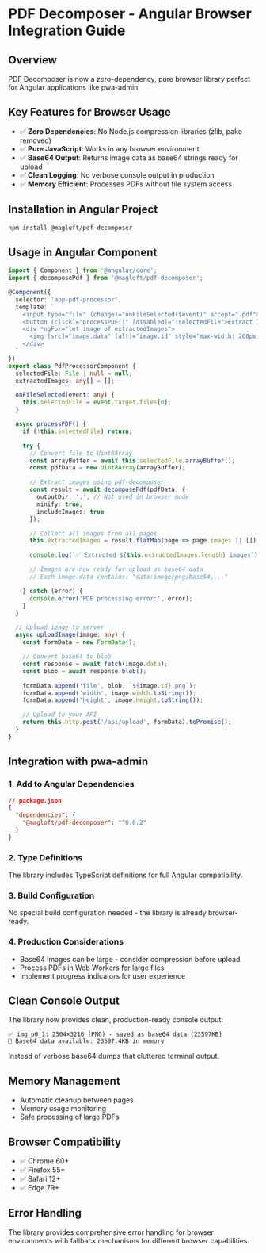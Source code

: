 # PDF Decomposer - Angular Browser Integration Guide

## Overview
PDF Decomposer is now a zero-dependency, pure browser library perfect for Angular applications like pwa-admin.

## Key Features for Browser Usage
- ✅ **Zero Dependencies**: No Node.js compression libraries (zlib, pako removed)
- ✅ **Pure JavaScript**: Works in any browser environment
- ✅ **Base64 Output**: Returns image data as base64 strings ready for upload
- ✅ **Clean Logging**: No verbose console output in production
- ✅ **Memory Efficient**: Processes PDFs without file system access

## Installation in Angular Project

```bash
npm install @magloft/pdf-decomposer
```

## Usage in Angular Component

```typescript
import { Component } from '@angular/core';
import { decomposePdf } from '@magloft/pdf-decomposer';

@Component({
  selector: 'app-pdf-processor',
  template: `
    <input type="file" (change)="onFileSelected($event)" accept=".pdf">
    <button (click)="processPDF()" [disabled]="!selectedFile">Extract Images</button>
    <div *ngFor="let image of extractedImages">
      <img [src]="image.data" [alt]="image.id" style="max-width: 200px;">
    </div>
  `
})
export class PdfProcessorComponent {
  selectedFile: File | null = null;
  extractedImages: any[] = [];

  onFileSelected(event: any) {
    this.selectedFile = event.target.files[0];
  }

  async processPDF() {
    if (!this.selectedFile) return;

    try {
      // Convert file to Uint8Array
      const arrayBuffer = await this.selectedFile.arrayBuffer();
      const pdfData = new Uint8Array(arrayBuffer);

      // Extract images using pdf-decomposer
      const result = await decomposePdf(pdfData, {
        outputDir: '.', // Not used in browser mode
        minify: true,
        includeImages: true
      });

      // Collect all images from all pages
      this.extractedImages = result.flatMap(page => page.images || []);

      console.log(`✅ Extracted ${this.extractedImages.length} images`);

      // Images are now ready for upload as base64 data
      // Each image.data contains: "data:image/png;base64,..."

    } catch (error) {
      console.error('PDF processing error:', error);
    }
  }

  // Upload image to server
  async uploadImage(image: any) {
    const formData = new FormData();

    // Convert base64 to blob
    const response = await fetch(image.data);
    const blob = await response.blob();

    formData.append('file', blob, `${image.id}.png`);
    formData.append('width', image.width.toString());
    formData.append('height', image.height.toString());

    // Upload to your API
    return this.http.post('/api/upload', formData).toPromise();
  }
}
```

## Integration with pwa-admin

### 1. Add to Angular Dependencies
```json
// package.json
{
  "dependencies": {
    "@magloft/pdf-decomposer": "^0.0.2"
  }
}
```

### 2. Type Definitions
The library includes TypeScript definitions for full Angular compatibility.

### 3. Build Configuration
No special build configuration needed - the library is already browser-ready.

### 4. Production Considerations
- Base64 images can be large - consider compression before upload
- Process PDFs in Web Workers for large files
- Implement progress indicators for user experience

## Clean Console Output
The library now provides clean, production-ready console output:
```
✅ img_p0_1: 2504×3216 (PNG) - saved as base64 data (23597KB)
💾 Base64 data available: 23597.4KB in memory
```

Instead of verbose base64 dumps that cluttered terminal output.

## Memory Management
- Automatic cleanup between pages
- Memory usage monitoring
- Safe processing of large PDFs

## Browser Compatibility
- ✅ Chrome 60+
- ✅ Firefox 55+
- ✅ Safari 12+
- ✅ Edge 79+

## Error Handling
The library provides comprehensive error handling for browser environments with fallback mechanisms for different browser capabilities.
